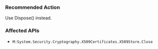 ### Recommended Action
Use Dispose() instead.

### Affected APIs
* `M:System.Security.Cryptography.X509Certificates.X509Store.Close`
